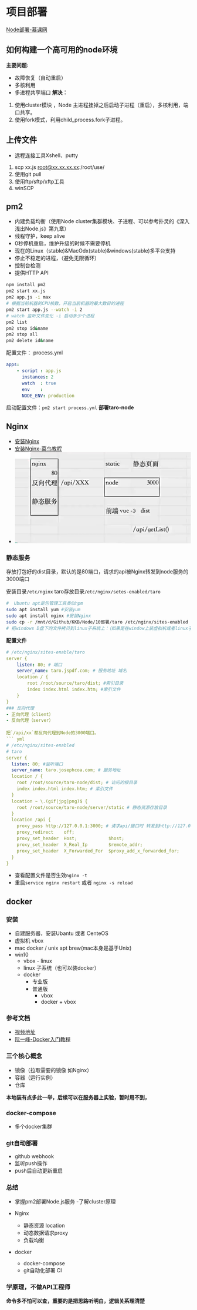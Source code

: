 # 项目部署
[Node部署-慕课网](https://www.imooc.com/read/26/article/235)
## 如何构建一个高可用的node环境
**主要问题:**
- 故障恢复（自动重启）
- 多核利用
- 多进程共享端口
**解决：**
1. 使用cluster模块 ，Node 主进程挂掉之后启动子进程（重启），多核利用，端口共享。
2. 使用fork模式，利用child_process.fork子进程。

## 上传文件
- 远程连接工具Xshell、putty
1. scp xx.js root@xx.xx.xx.xx:/root/use/  
2. 使用git pull
3. 使用ftp/sftp/xftp工具
4. winSCP

## pm2
- 内建负载均衡（使用Node cluster集群模块、子进程、可以参考扑灵的《深入浅出Node.js》第九章）
- 线程守护，keep alive
- 0秒停机重启，维护升级的时候不需要停机
- 现在的Linux（stable)&MacOdx(stable)&windows(stable)多平台支持
- 停止不稳定的进程，（避免无限循环）
- 控制台检测
- 提供HTTP API
``` bash
npm install pm2
pm2 start xx.js
pm2 app.js -i max 
# 根据当前机器的CPU核数，开启当前机器的最大数目的进程
pm2 start app.js --watch -i 2 
# watch 监听文件变化 -i 启动多少个进程 
pm2 list
pm2 stop id&name
pm2 stop all
pm2 delete id&name
```
配置文件：
process.yml
``` yml
apps: 
    - script : app.js
      instances: 2
      watch  : true
      env    :
      NODE_ENV: production
```
启动配置文件：`pm2 start process.yml`
**部署taro-node**

## Nginx
- [安装Nginx](https://www.yiibai.com/nginx/nginx-install.html)
- [安装Nginx-菜鸟教程](https://www.runoob.com/linux/nginx-install-setup.html)    
- ![部署原理](https://github.com/AnsonZnl/PictureBed/blob/master/fe/Nginx3.png?raw=true)

### 静态服务
存放打包好的dist目录，默认的是80端口，请求的api被Nginx转发到node服务的3000端口

安装目录`/etc/nginx`
taro存放目录`/etc/nginx/setes-enabled/taro`

``` bash
#  Ubuntu apt是包管理工具类似npm 
sudo apt install yum #安装yum
sudo apt install nginx #安装Nginx
sudo cp -r /mnt/d/Github/KKB/Node/10部署/taro /etc/nginx/sites-enabled
# 把windows D盘下的文件拷贝到linux子系统上：（如果是在window上装虚拟机或者linux子系统，linux会挂载在/mnt上，在mnt里可以访问windows里的CDEF盘）
```
**配置文件**
``` yml
# /etc/nginx/sites-enable/taro
server {
    listen: 80; # 端口
    server_name: taro.jspdf.com; # 服务地址 域名 
    location / {
        root /root/source/taro/dist; #索引目录
        index index.html index.htm; #索引文件
    }
}
### 反向代理
- 正向代理（client）
- 反向代理（server）

把`/api/xx`都反向代理到Node的3000端口。
``` yml
# /etc/nginx/sites-enabled
# taro
server {
  listen: 80; #监听端口
  server_name: taro.josephcoa.com; # 服务地址
  location / {
    root /root/source/taro-node/dist; # 访问的根目录
    index index.html index.htm; # 索引文件
  }
  location ~ \.(gif|jpg|png)$ {
    root /root/source/taro-node/server/static # 静态资源存放目录
  }
  location /api {
    proxy_pass http://127.0.0.1:3000; # 请求api/接口时 转发到http://127.0.0.1:3000
    proxy_redirect    off;
    proxy_set_header  Host;            $host;
    proxy_set_header  X_Real_Ip        $remote_addr;
    proxy_set_header  X_Forwarded_For  $proxy_add_x_forwarded_for;
  }
}

```
- 查看配置文件是否生效`nginx -t`
- 重启`service nginx restart` 或者 `nginx -s reload`

## docker
### 安装
- 自建服务器，安装Ubantu 或者 CenteOS
- 虚拟机 vbox
- mac docker / unix apt brew(mac本身是基于Unix)
- win10
  - vbox - linux
  - linux 子系统（也可以装docker）
  - docker
    - 专业版
    - 普通版
      - vbox
      - docker + vbox
### 参考文档
- [视频地址](https://www.bilibili.com/video/av71365439?p=25)
- [阮一峰-Docker入门教程](http://www.ruanyifeng.com/blog/2018/02/docker-tutorial.html)
### 三个核心概念
- 镜像（拉取需要的镜像 如Nginx）
- 容器（运行实例）
- 仓库

**本地装有点多此一举，后续可以在服务器上实验，暂时用不到，**

### docker-compose
- 多个docker集群

### git自动部署
- github webhook
- 监听push操作
- push后自动更新重启

### 总结
- 掌握pm2部署Node.js服务
  -了解cluster原理

- Nginx
  - 静态资源 location
  - 动态数据请求proxy
  - 负载均衡

- docker
  - docker-compose
  - git自动化部署 CI

### 学原理，不做API工程师
**命令多不怕可以查，重要的是把思路听明白，逻辑关系理清楚**